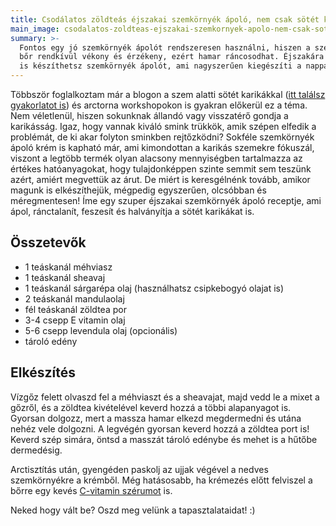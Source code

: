 ```yaml
---
title: Csodálatos zöldteás éjszakai szemkörnyék ápoló, nem csak sötét karikákra
main_image: csodalatos-zoldteas-ejszakai-szemkornyek-apolo-nem-csak-sotet-karikakra.jpg
summary: >-
  Fontos egy jó szemkörnyék ápolót rendszeresen használni, hiszen a szemkörnyéki
  bőr rendkívül vékony és érzékeny, ezért hamar ráncosodhat. Éjszakára azonban magad
  is készíthetsz szemkörnyék ápolót, ami nagyszerűen kiegészíti a nappali krémet.
---
```


Többször foglalkoztam már a blogon a szem alatti sötét karikákkal
([itt találsz gyakorlatot is][karika])
és arctorna workshopokon is gyakran előkerül ez a téma. Nem véletlenül, hiszen
sokunknak állandó vagy visszatérő gondja a karikásság. Igaz, hogy vannak kiváló
smink trükkök, amik szépen elfedik a problémát, de ki akar folyton sminkben
rejtőzködni? Sokféle szemkörnyék ápoló krém is kapható már, ami kimondottan a
karikás szemekre fókuszál, viszont a legtöbb termék olyan alacsony mennyiségben
tartalmazza az értékes hatóanyagokat, hogy tulajdonképpen szinte semmit sem
teszünk azért, amiért megvettük az árut. De miért is keresgélnénk tovább, amikor
magunk is elkészíthejük, mégpedig egyszerűen, olcsóbban és méregmentesen! Íme egy
szuper éjszakai szemkörnyék ápoló receptje, ami ápol, ránctalanít, feszesít és 
halványítja a sötét karikákat is.

## Összetevők

*   1 teáskanál méhviasz
*   1 teáskanál sheavaj
*   1 teáskanál sárgarépa olaj (használhatsz csipkebogyó olajat is)
*   2 teáskanál mandulaolaj
*   fél teáskanál zöldtea por
*   3-4 csepp E vitamin olaj
*   5-6 csepp levendula olaj (opcionális)
*   tároló edény

## Elkészítés

Vízgőz felett olvaszd fel a méhviaszt és a sheavajat, majd vedd le a mixet a
gőzről, és a zöldtea kivételével keverd hozzá a többi alapanyagot is. Gyorsan
dolgozz, mert a massza hamar elkezd megdermedni és utána nehéz vele dolgozni. A
legvégén gyorsan keverd hozzá a zöldtea port is! Keverd szép simára, öntsd a
masszát tároló edénybe és mehet is a hűtőbe dermedésig.

Arctisztítás után, gyengéden paskolj az ujjak végével a nedves szemkörnyékre a
krémből. Még hatásosabb, ha krémezés előtt felviszel a bőrre egy kevés
[C-vitamin szérumot][cvitamin] is.

Neked hogy vált be? Oszd meg velünk a tapasztalataidat! :)

[karika]: http://arctornamonival.blog.hu/2016/11/18/szem_alatti_karikak_eltuntetese
[cvitamin]: http://arctornamonival.blog.hu/2017/05/22/szamuzd_a_rancokat_sajat_keszitesu_szerummal


